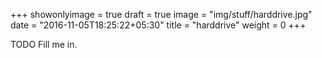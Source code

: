 +++
showonlyimage = true
draft = true
image = "img/stuff/harddrive.jpg"
date = "2016-11-05T18:25:22+05:30"
title = "harddrive"
weight = 0
+++

TODO Fill me in.

